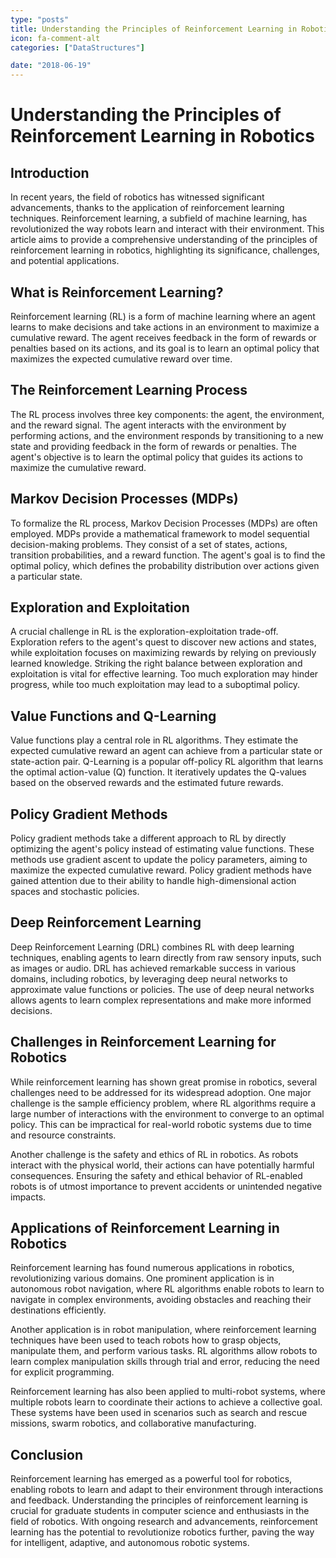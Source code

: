 ```yaml
---
type: "posts"
title: Understanding the Principles of Reinforcement Learning in Robotics
icon: fa-comment-alt
categories: ["DataStructures"]

date: "2018-06-19"
---
```




# Understanding the Principles of Reinforcement Learning in Robotics

## Introduction
In recent years, the field of robotics has witnessed significant advancements, thanks to the application of reinforcement learning techniques. Reinforcement learning, a subfield of machine learning, has revolutionized the way robots learn and interact with their environment. This article aims to provide a comprehensive understanding of the principles of reinforcement learning in robotics, highlighting its significance, challenges, and potential applications.

## What is Reinforcement Learning?
Reinforcement learning (RL) is a form of machine learning where an agent learns to make decisions and take actions in an environment to maximize a cumulative reward. The agent receives feedback in the form of rewards or penalties based on its actions, and its goal is to learn an optimal policy that maximizes the expected cumulative reward over time.

## The Reinforcement Learning Process
The RL process involves three key components: the agent, the environment, and the reward signal. The agent interacts with the environment by performing actions, and the environment responds by transitioning to a new state and providing feedback in the form of rewards or penalties. The agent's objective is to learn the optimal policy that guides its actions to maximize the cumulative reward.

## Markov Decision Processes (MDPs)
To formalize the RL process, Markov Decision Processes (MDPs) are often employed. MDPs provide a mathematical framework to model sequential decision-making problems. They consist of a set of states, actions, transition probabilities, and a reward function. The agent's goal is to find the optimal policy, which defines the probability distribution over actions given a particular state.

## Exploration and Exploitation
A crucial challenge in RL is the exploration-exploitation trade-off. Exploration refers to the agent's quest to discover new actions and states, while exploitation focuses on maximizing rewards by relying on previously learned knowledge. Striking the right balance between exploration and exploitation is vital for effective learning. Too much exploration may hinder progress, while too much exploitation may lead to a suboptimal policy.

## Value Functions and Q-Learning
Value functions play a central role in RL algorithms. They estimate the expected cumulative reward an agent can achieve from a particular state or state-action pair. Q-Learning is a popular off-policy RL algorithm that learns the optimal action-value (Q) function. It iteratively updates the Q-values based on the observed rewards and the estimated future rewards.

## Policy Gradient Methods
Policy gradient methods take a different approach to RL by directly optimizing the agent's policy instead of estimating value functions. These methods use gradient ascent to update the policy parameters, aiming to maximize the expected cumulative reward. Policy gradient methods have gained attention due to their ability to handle high-dimensional action spaces and stochastic policies.

## Deep Reinforcement Learning
Deep Reinforcement Learning (DRL) combines RL with deep learning techniques, enabling agents to learn directly from raw sensory inputs, such as images or audio. DRL has achieved remarkable success in various domains, including robotics, by leveraging deep neural networks to approximate value functions or policies. The use of deep neural networks allows agents to learn complex representations and make more informed decisions.

## Challenges in Reinforcement Learning for Robotics
While reinforcement learning has shown great promise in robotics, several challenges need to be addressed for its widespread adoption. One major challenge is the sample efficiency problem, where RL algorithms require a large number of interactions with the environment to converge to an optimal policy. This can be impractical for real-world robotic systems due to time and resource constraints.

Another challenge is the safety and ethics of RL in robotics. As robots interact with the physical world, their actions can have potentially harmful consequences. Ensuring the safety and ethical behavior of RL-enabled robots is of utmost importance to prevent accidents or unintended negative impacts.

## Applications of Reinforcement Learning in Robotics
Reinforcement learning has found numerous applications in robotics, revolutionizing various domains. One prominent application is in autonomous robot navigation, where RL algorithms enable robots to learn to navigate in complex environments, avoiding obstacles and reaching their destinations efficiently.

Another application is in robot manipulation, where reinforcement learning techniques have been used to teach robots how to grasp objects, manipulate them, and perform various tasks. RL algorithms allow robots to learn complex manipulation skills through trial and error, reducing the need for explicit programming.

Reinforcement learning has also been applied to multi-robot systems, where multiple robots learn to coordinate their actions to achieve a collective goal. These systems have been used in scenarios such as search and rescue missions, swarm robotics, and collaborative manufacturing.

## Conclusion
Reinforcement learning has emerged as a powerful tool for robotics, enabling robots to learn and adapt to their environment through interactions and feedback. Understanding the principles of reinforcement learning is crucial for graduate students in computer science and enthusiasts in the field of robotics. With ongoing research and advancements, reinforcement learning has the potential to revolutionize robotics further, paving the way for intelligent, adaptive, and autonomous robotic systems.